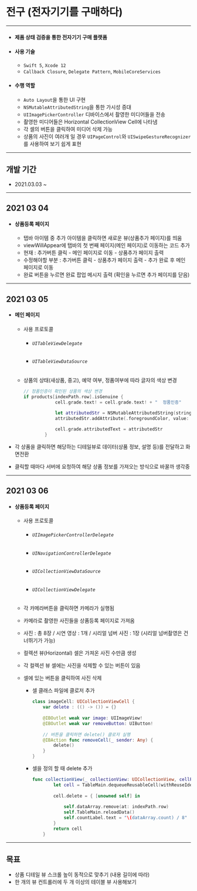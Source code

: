 # 전구 (전자기기를 구매하다)

---

- #### 제품 상태 검증을 통한 전자기기 구매 플랫폼

- #### 사용 기술

  -  `Swift 5`,  `Xcode 12`
  - `Callback Closure`, `Delegate Pattern`, `MobileCoreServices`
  
- #### 수행 역할

  - `Auto Layout`을 통한 UI 구현
  - `NSMutableAttributedString`을 통한 가시성 증대
  - `UIImagePickerController` 디바이스에서 촬영한 미디어들을 전송
   - 촬영한 미디어들은 Horizontal CollectionView Cell에 나타냄
   - 각 셀의 버튼을 클릭하여 미디어 삭제 가능
  - 상품의 사진이 여러개 일 경우 `UIPageControl`와 `UISwipeGestureRecognizer`를 사용하여 보기 쉽게 표현
    

---
## 개발 기간
- 2021.03.03 ~ 
---

## 2021 03 04

- #### 상품등록 페이지

  - 탭바 아이템 중 추가 아이템을 클릭하면 새로운 뷰(상품추가 페이지)를 띄움 
  - viewWillAppear에 탭바의 첫 번째 페이지(메인 페이지)로 이동하는 코드 추가
  - 현재 : 추가버튼 클릭 - 메인 페이지로 이동 - 상품추가 페이지 출력
  - 수정해야할 부분 : 추가버튼 클릭 - 상품추가 페이지 출력 - 추가 완료 후 메인 페이지로 이동
  - 완료 버튼을 누르면 완료 팝업 메시지 출력 (확인을 누르면 추가 페이지를 닫음)

---

## 2021 03 05

- #### 메인 페이지

  - 사용 프로토콜

    - ###### `UITableViewDelegate`

    - ###### `UITableViewDataSource`

  - 상품의 상태(새상품, 중고), 예약 여부, 정품여부에 따라 글자의 색상 변경

    ~~~ swift
    // 정품인증이 확인된 상품의 색상 변경 
    if products[indexPath.row].isGenuine {
                cell.grade.text! = cell.grade.text! + "  정품인증"
      
                let attributedStr = NSMutableAttributedString(string: cell.grade.text!)
                attributedStr.addAttribute(.foregroundColor, value: #colorLiteral(red: 0.1567805707, green: 0.5004235506, blue: 0.7245382667, alpha: 1), range: (cell.grade.text as! NSString).range(of: "정품인증"))
    
                cell.grade.attributedText = attributedStr
            }
    ~~~

- 각 상품을 클릭하면 해당하는 디테일뷰로 데이터(상품 정보, 설명 등)를 전달하고 화면전환
- 클릭할 때마다 서버에 요청하여 해당 상품 정보를 가져오는 방식으로 바꿀까 생각중

---

## 2021 03 06

- #### 상품등록 페이지

  - 사용 프로토콜 

    - ###### `UIImagePickerControllerDelegate`

    - ###### `UINavigationControllerDelegate`

    - ###### `UICollectionViewDataSource`

    - ###### `UICollectionViewDelegate`

  - 각 카메라버튼을 클릭하면 카메라가 실행됨

  - 카메라로 촬영한 사진들을 상품등록 페이지로 가져옴

  - 사진 : 총 8장 / 시연 영상 : 1개 / 시리얼 넘버 사진 : 1장 (시리얼 넘버촬영은 건너뛰기가 가능)

  - 컬렉션 뷰(Horizontal) 셀은 가져온 사진 수만큼 생성

  - 각 컬렉션 뷰 셀에는 사진을 삭제할 수 있는 버튼이 있음

  - 셀에 있는 버튼을 클릭하여 사진 삭제

    - 셀 클래스 파일에 클로저 추가 

      ~~~ swift
      class imageCell: UICollectionViewCell {
          var delete : (() -> ()) = {}
          
          @IBOutlet weak var image: UIImageView!
          @IBOutlet weak var removeButton: UIButton!
        
          // 버튼을 클릭하면 delete() 클로저 실행
          @IBAction func removeCell(_ sender: Any) {
              delete()
          }
      }
      ~~~

    - 셀을 정의 할 때 delete 추가

      ~~~ swift
      func collectionView(_ collectionView: UICollectionView, cellForItemAt indexPath: IndexPath) -> UICollectionViewCell {
              let cell = TableMain.dequeueReusableCell(withReuseIdentifier: "imageCell", for: indexPath) as! imageCell
              
              cell.delete = { [unowned self] in
                 
                  self.dataArray.remove(at: indexPath.row)
                  self.TableMain.reloadData()
                  self.countLabel.text = "\(dataArray.count) / 8"
              }
              return cell
          }
      ~~~

      
---
## 목표
- 상품 디테일 뷰 스크롤 높이 동적으로 맞추기 (내용 길이에 따라)
- 한 개의 뷰 컨트롤러에 두 개 이상의 테이블 뷰 사용해보기


